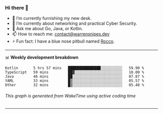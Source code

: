 ### Hi there 👋

- 🔭 I’m currently furnishing my new desk.
- 🌱 I’m currently about networking and practical Cyber Security.
- 💬 Ask me about Go, Java, or Kotlin.
- 📫 How to reach me: contact@warrensnipes.dev
- ⚡ Fun fact: I have a blue nose pitbull named [Rocco](https://i.imgur.com/iLsSCKu.jpg).

-------

📊 **Weekly development breakdown**
<!--START_SECTION:waka-->
```text
Kotlin       5 hrs 57 mins   ███████████████░░░░░░░░░░   59.90 % 
TypeScript   59 mins         ██▓░░░░░░░░░░░░░░░░░░░░░░   10.00 % 
Java         46 mins         ██░░░░░░░░░░░░░░░░░░░░░░░   07.87 % 
YAML         33 mins         █▒░░░░░░░░░░░░░░░░░░░░░░░   05.57 % 
Other        32 mins         █▒░░░░░░░░░░░░░░░░░░░░░░░   05.40 % 
```
<!--END_SECTION:waka-->
###### *This graph is generated from WakeTime using active coding time*
-------
